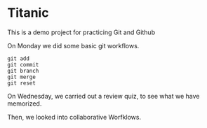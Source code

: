 # Titanic

This is a demo project for practicing Git and Github

On Monday we did some basic git workflows.

```
git add
git commit
git branch
git merge
git reset
```

On Wednesday, we carried out a review quiz, to see what we have memorized.

Then, we looked into collaborative Worfklows.